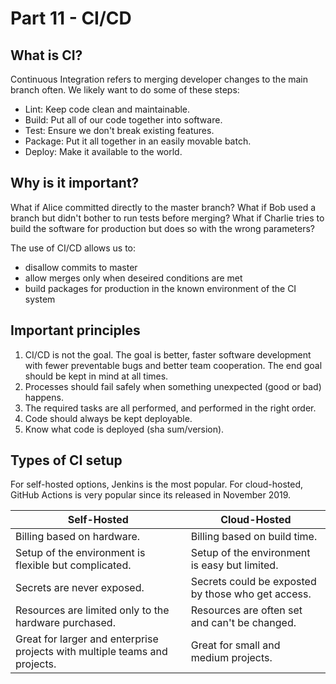 # Part 11 - CI/CD

## What is CI?

Continuous Integration refers to merging developer changes to the main branch often. We likely want to do some of these steps:

- Lint: Keep code clean and maintainable.
- Build: Put all of our code together into software.
- Test: Ensure we don't break existing features.
- Package: Put it all together in an easily movable batch.
- Deploy: Make it available to the world.

## Why is it important?

What if Alice committed directly to the master branch? What if Bob used a branch but didn't bother to run tests before merging? What if Charlie tries to build the software for production but does so with the wrong parameters?

The use of CI/CD allows us to:

- disallow commits to master
- allow merges only when deseired conditions are met
- build packages for production in the known environment of the CI system

## Important principles

1. CI/CD is not the goal. The goal is better, faster software development with fewer preventable bugs and better team cooperation. The end goal should be kept in mind at all times.
2. Processes should fail safely when something unexpected (good or bad) happens.
3. The required tasks are all performed, and performed in the right order.
4. Code should always be kept deployable.
5. Know what code is deployed (sha sum/version).

## Types of CI setup

For self-hosted options, Jenkins is the most popular. For cloud-hosted, GitHub Actions is very popular since its released in November 2019.

| Self-Hosted | Cloud-Hosted |
| --- | --- |
| Billing based on hardware. | Billing based on build time. |
| Setup of the environment is flexible but complicated. | Setup of the environment is easy but limited. |
| Secrets are never exposed. | Secrets could be exposted by those who get access. |
| Resources are limited only to the hardware purchased. | Resources are often set and can't be changed. |
| Great for larger and enterprise projects with multiple teams and projects. | Great for small and medium projects. |